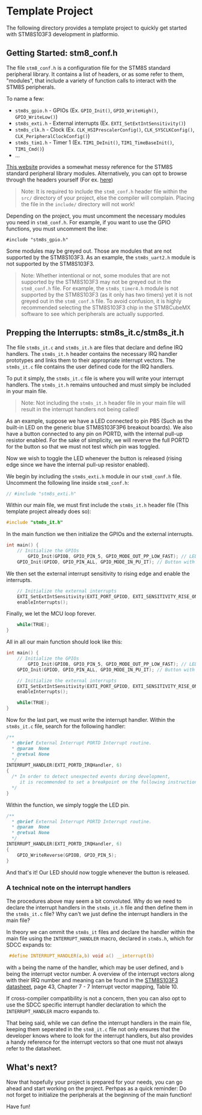 # Template Project

The following directory provides a template project to quickly get started with STM8S103F3 development in platformio.

## Getting Started: stm8_conf.h

The file `stm8_conf.h` is a configuration file for the STM8S standard peripheral library. It contains a list of headers, or
as some refer to them, "modules", that include a variety of function calls to interact with the STM8S peripherals.

To name a few:

* `stm8s_gpio.h` - GPIOs (Ex. `GPIO_Init()`, `GPIO_WriteHigh()`, `GPIO_WriteLow()`)
* `stm8s_exti.h` - External interrupts (Ex. `EXTI_SetExtIntSensitivity()`)
* `stm8s_clk.h` - Clock (Ex. `CLK_HSIPrescalerConfig()`, `CLK_SYSCLKConfig()`, `CLK_PeripheralClockConfig()`)
* `stm8s_tim1.h` - Timer 1 (Ex. `TIM1_DeInit()`, `TIM1_TimeBaseInit()`, `TIM1_Cmd()`)
* ...

[This website](https://documentation.help/STM8S/) provides a somewhat messy reference for the STM8S standard peripheral library modules.
Alternatively, you can opt to browse through the headers yourself (For ex. [here](https://github.com/bschwand/STM8-SPL-SDCC/tree/master/Libraries/STM8S_StdPeriph_Driver/inc))

> Note: It is required to include the `stm8_conf.h` header file within the `src/` directory of your project, else the compiler will
> complain. Placing the file in the `include/` directory will not work!

Depending on the project, you must uncomment the necessary modules you need in `stm8_conf.h`. For example, if you want to use the GPIO functions, you
must uncomment the line:

`#include "stm8s_gpio.h"`

Some modules may be greyed out. Those are modules that are not supported by the STM8S103F3. As an example, the `stm8s_uart2.h` module is not supported by the STM8S103F3.

> Note: Whether intentional or not, some modules that are not supported by the STM8S103F3 may not be greyed out in the `stm8_conf.h` file.
> For example, the `stm8s_timer4.h` module is not supported by the STM8S103F3 (as it only has two timers) yet it is not greyed out in the `stm8_conf.h` file.
> To avoid confusion, it is highly recommended selecting the STM8S103F3 chip in the STM8CubeMX software to see which peripherals are actually supported.

## Prepping the Interrupts: stm8s_it.c/stm8s_it.h

The file `stm8s_it.c` and `stm8s_it.h` are files that declare and define IRQ handlers. The `stm8s_it.h` header contains
the necessary IRQ handler prototypes and links them to their appropriate interrupt vectors. The `stm8s_it.c` file contains the
user defined code for the IRQ handlers.

To put it simply, the `stm8s_it.c` file is where you will write your interrupt handlers. The `stm8s_it.h` remains untouched and must simply be
included in your main file.

> Note: Not including the `stm8s_it.h` header file in your main file will result in the interrupt handlers not being called!

As an example, suppose we have a LED connected to pin PB5 (Such as the built-in LED on the generic blue STM8S103F3P6 breakout boards). We also
have a button connected to any pin on PORTD, with the internal pull-up resistor enabled. For the sake of simplicity, we will reverve the full PORTD for the button so that we must not test which pin was toggled.

Now we wish to toggle the LED whenever the button is released (rising edge since we have the internal pull-up resistor enabled). 

We begin by including the `stm8s_exti.h` module in our `stm8_conf.h` file. Uncomment the following line inside `stm8_conf.h`:

```c
// #include "stm8s_exti.h"
```

Within our main file, we must first include the `stm8s_it.h` header file (This template project already does so):

```c
#include "stm8s_it.h"
```

In the main function we then initialize the GPIOs and the external interrupts.

```c
int main() {
	// Initialize the GPIOs
    	GPIO_Init(GPIOB, GPIO_PIN_5, GPIO_MODE_OUT_PP_LOW_FAST); // LED
	GPIO_Init(GPIOD, GPIO_PIN_ALL, GPIO_MODE_IN_PU_IT); // Button with internal pull-up resistor and external interrupt enabled
```

We then set the external interrupt sensitivity to rising edge and enable the interrupts.

```c
	// Initialize the external interrupts
	EXTI_SetExtIntSensitivity(EXTI_PORT_GPIOD, EXTI_SENSITIVITY_RISE_ONLY);
	enableInterrupts();
```

Finally, we let the MCU loop forever.

```c
	while(TRUE);
}
```

All in all our main function should look like this:

```c
int main() {
	// Initialize the GPIOs
    	GPIO_Init(GPIOB, GPIO_PIN_5, GPIO_MODE_OUT_PP_LOW_FAST); // LED
	GPIO_Init(GPIOD, GPIO_PIN_ALL, GPIO_MODE_IN_PU_IT); // Button with internal pull-up resistor and external interrupt enabled

	// Initialize the external interrupts
	EXTI_SetExtIntSensitivity(EXTI_PORT_GPIOD, EXTI_SENSITIVITY_RISE_ONLY);
	enableInterrupts();

	while(TRUE);
}
```

Now for the last part, we must write the interrupt handler. Within the `stm8s_it.c` file, search for the following handler:

```c
/**
  * @brief External Interrupt PORTD Interrupt routine.
  * @param  None
  * @retval None
  */
INTERRUPT_HANDLER(EXTI_PORTD_IRQHandler, 6)
{
  /* In order to detect unexpected events during development,
     it is recommended to set a breakpoint on the following instruction.
  */
}
```

Within the function, we simply toggle the LED pin.

```c
/**
  * @brief External Interrupt PORTD Interrupt routine.
  * @param  None
  * @retval None
  */
INTERRUPT_HANDLER(EXTI_PORTD_IRQHandler, 6)
{
   	GPIO_WriteReverse(GPIOB, GPIO_PIN_5);
}
```

And that's it! Our LED should now toggle whenever the button is released.

### A technical note on the interrupt handlers

The procedures above may seem a bit convoluted. Why do we need to declare the interrupt handlers in the `stm8s_it.h` file and then define them in the `stm8s_it.c` file? Why can't we just define the interrupt handlers in the main file?

In theory we can ommit the `stm8s_it` files and declare the handler within the main file using the `INTERRUPT_HANDLER` macro, declared in `stm8s.h`, which for SDCC expands to:
```c
 #define INTERRUPT_HANDLER(a,b) void a() __interrupt(b)
```

with `a` being the name of the handler, which may be user defined, and `b` being the interrupt vector number. A overview of the interrupt vectors along with their IRQ number and meaning can be found in the [STM8S103F3 datasheet](https://www.st.com/resource/en/datasheet/stm8s103f2.pdf), page 43, Chapter 7 - 7 Interrupt vector mapping, Table 10.

If cross-compiler compatibility is not a concern, then you can also opt to use the SDCC specific interrupt handler declaration to which the `INTERRUPT_HANDLER` macro expands to.

That being said, while we can define the interrupt handlers in the main file, keeping them seperated in the `stm8_it.c` file not only ensures that the developer knows where to look for the interrupt handlers, but also provides a handy reference for the interrupt vectors so that one must not always refer to the datasheet.

## What's next?

Now that hopefully your project is prepared for your needs, you can go ahead and start working on the project. Perhpas as a quick reminder: Do not forget to initialize the peripherals at the beginning of the main function!

Have fun!